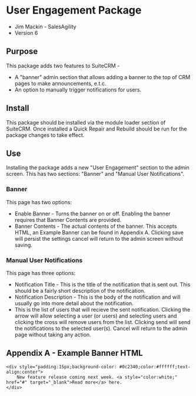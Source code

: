 # User Engagement Package

- Jim Mackin - SalesAgility
- Version 6

## Purpose
This package adds two features to SuiteCRM -
- A "banner" admin section that allows adding a banner to the top of CRM pages to make announcements, e.t.c.
- An option to manually trigger notifications for users.

## Install
This package should be installed via the module loader section of SuiteCRM. 
Once installed a Quick Repair and Rebuild should be run for the package changes to take effect.

## Use
Installing the package adds a new "User Engagement" section to the admin screen. This has two sections: "Banner" and "Manual User Notifications".

### Banner
This page has two options:
- Enable Banner - Turns the banner on or off. Enabling the banner requires that Banner Contents are provided.
- Banner Contents - The actual contents of the banner. This accepts HTML, an Example Banner can be found in Appendix A.
Clicking save will persist the settings cancel will return to the admin screen without saving.

### Manual User Notifications
This page has three options:
- Notification Title - This is the title of the notification that is sent out. This should be a fairly short description of the notification.
- Notification Description - This is the body of the notification and will usually go into more detail about the notification.
- This is the list of users that will recieve the sent notification. Clicking the arrow will allow selecting a user (or users) and selecting users and clicking the cross will remove users from the list.
Clicking send will send the notifications to the selected user(s). Cancel will return to the admin page without taking any action.

## Appendix A - Example Banner HTML
```
<div style="padding:15px;background-color: #0c2340;color:#ffffff;text-align:center">
    New feature release coming next week. <a style="color:white;" href="#" target="_blank">Read more</a> here.
</div>
```